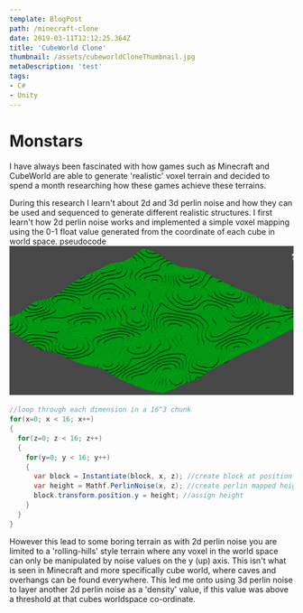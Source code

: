 ```yaml
---
template: BlogPost
path: /minecraft-clone
date: 2019-03-11T12:12:25.364Z
title: 'CubeWorld Clone'
thumbnail: /assets/cubeworldCloneThumbnail.jpg
metaDescription: 'test'
tags:
- C#
- Unity
---
```

# Monstars

I have always been fascinated with how games such as Minecraft and CubeWorld are able to generate 'realistic' voxel terrain and decided to spend a month researching how these games achieve these terrains.

During this research I learn't about 2d and 3d perlin noise and how they can be used and sequenced to generate different realistic structures. I first learn't how 2d perlin noise works and implemented a simple voxel mapping using the 0-1 float value generated from the coordinate of each cube in world space.
pseudocode
![](/static/assets/perlin2d.png)

```csharp
//loop through each dimension in a 16^3 chunk
for(x=0; x < 16; x++)
{
  for(z=0; z < 16; z++)
  {
    for(y=0; y < 16; y++)
    {
      var block = Instantiate(block, x, z); //create block at position        
      var height = Mathf.PerlinNoise(x, z); //create perlin mapped height
      block.transform.position.y = height; //assign height
    }
  }
}

```
 However this lead to some boring terrain as with 2d perlin noise you are limited to a 'rolling-hills' style terrain where any voxel in the world space can only be manipulated by noise values on the y (up) axis. This isn't what is seen in Minecraft and more specifically cube world, where caves and overhangs can be found everywhere. This led me onto using 3d perlin noise to layer another 2d perlin noise as a 'density' value, if this value was above a threshold at that cubes worldspace co-ordinate.


